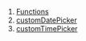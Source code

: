 

1. [Functions](file-___home_harshil_Desktop_open-source_palisadoes_talawa_lib_widgets_date_time_picker/#functions)
2. [customDatePicker](file-___home_harshil_Desktop_open-source_palisadoes_talawa_lib_widgets_date_time_picker/customDatePicker.html)
3. [customTimePicker](file-___home_harshil_Desktop_open-source_palisadoes_talawa_lib_widgets_date_time_picker/customTimePicker.html)
